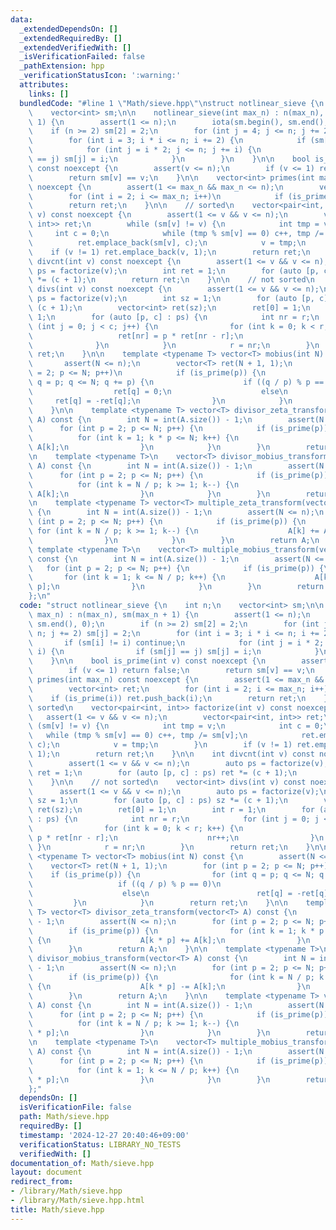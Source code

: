 ```yaml
---
data:
  _extendedDependsOn: []
  _extendedRequiredBy: []
  _extendedVerifiedWith: []
  _isVerificationFailed: false
  _pathExtension: hpp
  _verificationStatusIcon: ':warning:'
  attributes:
    links: []
  bundledCode: "#line 1 \"Math/sieve.hpp\"\nstruct notlinear_sieve {\n    int n;\n\
    \    vector<int> sm;\n\n    notlinear_sieve(int max_n) : n(max_n), sm(max_n +\
    \ 1) {\n        assert(1 <= n);\n        iota(sm.begin(), sm.end(), 0);\n    \
    \    if (n >= 2) sm[2] = 2;\n        for (int j = 4; j <= n; j += 2) sm[j] = 2;\n\
    \        for (int i = 3; i * i <= n; i += 2) {\n            if (sm[i] != i) continue;\n\
    \            for (int j = i * 2; j <= n; j += i) {\n                if (sm[j]\
    \ == j) sm[j] = i;\n            }\n        }\n    }\n\n    bool is_prime(int v)\
    \ const noexcept {\n        assert(v <= n);\n        if (v <= 1) return false;\n\
    \        return sm[v] == v;\n    }\n\n    vector<int> primes(int max_n) const\
    \ noexcept {\n        assert(1 <= max_n && max_n <= n);\n        vector<int> ret;\n\
    \        for (int i = 2; i <= max_n; i++)\n            if (is_prime(i)) ret.push_back(i);\n\
    \        return ret;\n    }\n\n    // sorted\n    vector<pair<int, int>> factorize(int\
    \ v) const noexcept {\n        assert(1 <= v && v <= n);\n        vector<pair<int,\
    \ int>> ret;\n        while (sm[v] != v) {\n            int tmp = v;\n       \
    \     int c = 0;\n            while (tmp % sm[v] == 0) c++, tmp /= sm[v];\n  \
    \          ret.emplace_back(sm[v], c);\n            v = tmp;\n        }\n    \
    \    if (v != 1) ret.emplace_back(v, 1);\n        return ret;\n    }\n\n    int\
    \ divcnt(int v) const noexcept {\n        assert(1 <= v && v <= n);\n        auto\
    \ ps = factorize(v);\n        int ret = 1;\n        for (auto [p, c] : ps) ret\
    \ *= (c + 1);\n        return ret;\n    }\n\n    // not sorted\n    vector<int>\
    \ divs(int v) const noexcept {\n        assert(1 <= v && v <= n);\n        auto\
    \ ps = factorize(v);\n        int sz = 1;\n        for (auto [p, c] : ps) sz *=\
    \ (c + 1);\n        vector<int> ret(sz);\n        ret[0] = 1;\n        int r =\
    \ 1;\n        for (auto [p, c] : ps) {\n            int nr = r;\n            for\
    \ (int j = 0; j < c; j++) {\n                for (int k = 0; k < r; k++) {\n \
    \                   ret[nr] = p * ret[nr - r];\n                    nr++;\n  \
    \              }\n            }\n            r = nr;\n        }\n        return\
    \ ret;\n    }\n\n    template <typename T> vector<T> mobius(int N) const {\n \
    \       assert(N <= n);\n        vector<T> ret(N + 1, 1);\n        for (int p\
    \ = 2; p <= N; p++)\n            if (is_prime(p)) {\n                for (int\
    \ q = p; q <= N; q += p) {\n                    if ((q / p) % p == 0)\n      \
    \                  ret[q] = 0;\n                    else\n                   \
    \     ret[q] = -ret[q];\n                }\n            }\n        return ret;\n\
    \    }\n\n    template <typename T> vector<T> divisor_zeta_transform(vector<T>\
    \ A) const {\n        int N = int(A.size()) - 1;\n        assert(N <= n);\n  \
    \      for (int p = 2; p <= N; p++) {\n            if (is_prime(p)) {\n      \
    \          for (int k = 1; k * p <= N; k++) {\n                    A[k * p] +=\
    \ A[k];\n                }\n            }\n        }\n        return A;\n    }\n\
    \n    template <typename T>\n    vector<T> divisor_mobius_transform(vector<T>\
    \ A) const {\n        int N = int(A.size()) - 1;\n        assert(N <= n);\n  \
    \      for (int p = 2; p <= N; p++) {\n            if (is_prime(p)) {\n      \
    \          for (int k = N / p; k >= 1; k--) {\n                    A[k * p] -=\
    \ A[k];\n                }\n            }\n        }\n        return A;\n    }\n\
    \n    template <typename T> vector<T> multiple_zeta_transform(vector<T> A) const\
    \ {\n        int N = int(A.size()) - 1;\n        assert(N <= n);\n        for\
    \ (int p = 2; p <= N; p++) {\n            if (is_prime(p)) {\n               \
    \ for (int k = N / p; k >= 1; k--) {\n                    A[k] += A[k * p];\n\
    \                }\n            }\n        }\n        return A;\n    }\n\n   \
    \ template <typename T>\n    vector<T> multiple_mobius_transform(vector<T> A)\
    \ const {\n        int N = int(A.size()) - 1;\n        assert(N <= n);\n     \
    \   for (int p = 2; p <= N; p++) {\n            if (is_prime(p)) {\n         \
    \       for (int k = 1; k <= N / p; k++) {\n                    A[k] -= A[k *\
    \ p];\n                }\n            }\n        }\n        return A;\n    }\n\
    };\n"
  code: "struct notlinear_sieve {\n    int n;\n    vector<int> sm;\n\n    notlinear_sieve(int\
    \ max_n) : n(max_n), sm(max_n + 1) {\n        assert(1 <= n);\n        iota(sm.begin(),\
    \ sm.end(), 0);\n        if (n >= 2) sm[2] = 2;\n        for (int j = 4; j <=\
    \ n; j += 2) sm[j] = 2;\n        for (int i = 3; i * i <= n; i += 2) {\n     \
    \       if (sm[i] != i) continue;\n            for (int j = i * 2; j <= n; j +=\
    \ i) {\n                if (sm[j] == j) sm[j] = i;\n            }\n        }\n\
    \    }\n\n    bool is_prime(int v) const noexcept {\n        assert(v <= n);\n\
    \        if (v <= 1) return false;\n        return sm[v] == v;\n    }\n\n    vector<int>\
    \ primes(int max_n) const noexcept {\n        assert(1 <= max_n && max_n <= n);\n\
    \        vector<int> ret;\n        for (int i = 2; i <= max_n; i++)\n        \
    \    if (is_prime(i)) ret.push_back(i);\n        return ret;\n    }\n\n    //\
    \ sorted\n    vector<pair<int, int>> factorize(int v) const noexcept {\n     \
    \   assert(1 <= v && v <= n);\n        vector<pair<int, int>> ret;\n        while\
    \ (sm[v] != v) {\n            int tmp = v;\n            int c = 0;\n         \
    \   while (tmp % sm[v] == 0) c++, tmp /= sm[v];\n            ret.emplace_back(sm[v],\
    \ c);\n            v = tmp;\n        }\n        if (v != 1) ret.emplace_back(v,\
    \ 1);\n        return ret;\n    }\n\n    int divcnt(int v) const noexcept {\n\
    \        assert(1 <= v && v <= n);\n        auto ps = factorize(v);\n        int\
    \ ret = 1;\n        for (auto [p, c] : ps) ret *= (c + 1);\n        return ret;\n\
    \    }\n\n    // not sorted\n    vector<int> divs(int v) const noexcept {\n  \
    \      assert(1 <= v && v <= n);\n        auto ps = factorize(v);\n        int\
    \ sz = 1;\n        for (auto [p, c] : ps) sz *= (c + 1);\n        vector<int>\
    \ ret(sz);\n        ret[0] = 1;\n        int r = 1;\n        for (auto [p, c]\
    \ : ps) {\n            int nr = r;\n            for (int j = 0; j < c; j++) {\n\
    \                for (int k = 0; k < r; k++) {\n                    ret[nr] =\
    \ p * ret[nr - r];\n                    nr++;\n                }\n           \
    \ }\n            r = nr;\n        }\n        return ret;\n    }\n\n    template\
    \ <typename T> vector<T> mobius(int N) const {\n        assert(N <= n);\n    \
    \    vector<T> ret(N + 1, 1);\n        for (int p = 2; p <= N; p++)\n        \
    \    if (is_prime(p)) {\n                for (int q = p; q <= N; q += p) {\n \
    \                   if ((q / p) % p == 0)\n                        ret[q] = 0;\n\
    \                    else\n                        ret[q] = -ret[q];\n       \
    \         }\n            }\n        return ret;\n    }\n\n    template <typename\
    \ T> vector<T> divisor_zeta_transform(vector<T> A) const {\n        int N = int(A.size())\
    \ - 1;\n        assert(N <= n);\n        for (int p = 2; p <= N; p++) {\n    \
    \        if (is_prime(p)) {\n                for (int k = 1; k * p <= N; k++)\
    \ {\n                    A[k * p] += A[k];\n                }\n            }\n\
    \        }\n        return A;\n    }\n\n    template <typename T>\n    vector<T>\
    \ divisor_mobius_transform(vector<T> A) const {\n        int N = int(A.size())\
    \ - 1;\n        assert(N <= n);\n        for (int p = 2; p <= N; p++) {\n    \
    \        if (is_prime(p)) {\n                for (int k = N / p; k >= 1; k--)\
    \ {\n                    A[k * p] -= A[k];\n                }\n            }\n\
    \        }\n        return A;\n    }\n\n    template <typename T> vector<T> multiple_zeta_transform(vector<T>\
    \ A) const {\n        int N = int(A.size()) - 1;\n        assert(N <= n);\n  \
    \      for (int p = 2; p <= N; p++) {\n            if (is_prime(p)) {\n      \
    \          for (int k = N / p; k >= 1; k--) {\n                    A[k] += A[k\
    \ * p];\n                }\n            }\n        }\n        return A;\n    }\n\
    \n    template <typename T>\n    vector<T> multiple_mobius_transform(vector<T>\
    \ A) const {\n        int N = int(A.size()) - 1;\n        assert(N <= n);\n  \
    \      for (int p = 2; p <= N; p++) {\n            if (is_prime(p)) {\n      \
    \          for (int k = 1; k <= N / p; k++) {\n                    A[k] -= A[k\
    \ * p];\n                }\n            }\n        }\n        return A;\n    }\n\
    };"
  dependsOn: []
  isVerificationFile: false
  path: Math/sieve.hpp
  requiredBy: []
  timestamp: '2024-12-27 20:40:46+09:00'
  verificationStatus: LIBRARY_NO_TESTS
  verifiedWith: []
documentation_of: Math/sieve.hpp
layout: document
redirect_from:
- /library/Math/sieve.hpp
- /library/Math/sieve.hpp.html
title: Math/sieve.hpp
---
```

